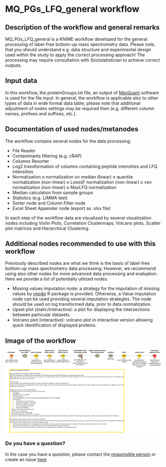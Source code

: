 # MQ_PGs_LFQ_general workflow

## Description of the workflow and general remarks
MQ_PGs_LFQ_general is a KNIME workflow developed for the general processing of label-free bottom-up mass spectrometry data.
Please note, that you should understand e.g. data structure and experimental design used within the study to apply the correct processing approach! The processing may require consultation with (bio)statistician to achieve correct outputs.

## Input data
In this workflow, the proteinGroups.txt file, an output of [MaxQuant](http://coxdocs.org/doku.php?id=maxquant:start) software  is used for the file input. 
In general, the workflow is applicable also to other types of data in wide format data table; please note that additional adjustment of nodes settings may be required then (e.g. different column names, prefixes and suffixes, etc.).

## Documentation of used nodes/metanodes
The workflow contains several nodes for the data processing:
-	File Reader
-	Contaminants filtering (e.g. cRAP)
-   Columns Resorter
-	Log2 transformation of columns containing peptide intensities and LFQ intensities
-	Normalization
o	normalization on median (linear)
o	quantile normalization (non-linear)
o	LoessF normalization (non-linear)
o	vsn normalization (non-linear)
o	MaxLFQ normalization
-	Median calculation from sample groups
-   Statistics (e.g. LIMMA test)
-   Sorter node and Column Filter node
-   Excel Sheet Appender node (export as .xlsx file)

In each step of the workflow data are visualized by several visualization nodes including Violin Plots, Correlation Clustermaps, Volcano plots, Scatter plot matrices and Hierarchical Clustering.

## Additional nodes recommended to use with this workflow
Previously described nodes are what we think is the basis of label-free bottom-up mass spectrometry data processing. However, we recommend using also other nodes for more advanced data processing and evaluation. Here we provide a list of potentially utilized nodes:
-	Missing values imputation node: a strategy for the imputation of missing values by [imp4p](https://cran.r-project.org/web/packages/imp4p/index.html) R package is provided. Otherwise, a Value imputation node can be used providing several imputation strategies. The node should be used on log transformed data, prior to data normalization.
-	Upset plot (static/interactive): a plot for displaying the intersections between particular datasets.
-	Volcano plot (interactive): volcano plot in interactive version allowing quick  identification of displayed proteins.

## Image of the workflow 
![workflow image](workflow_image.png)

### Do you have a question?
In the case you have a question, please contact the [responsible person](mailto:david.potesil@ceitec.muni.cz) or create an issue [here](https://github.com/OmicsWorkflows/KNIME_workflows/issues/new)
